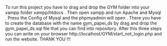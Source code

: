 To run this project you have to drag and drop the GYM folder into your xampp folder xampp/htdocs . 
Then open xampp and run Apache and Mysql . Press the Config of Mysql and the phpmyadmin will open . 
There you have to create the database with the name gym_papei_ds by drag and drop the gym_papei_ds.sql file that you can find into repository.
After this three steps you can write on your browser http://localhost/GYM/start_not_login.php and run the website.
THANK YOU !!!
